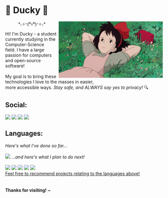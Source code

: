 <h1>🍃 Ducky 🍃</h1>
<img align="right" src="https://github.com/dvcky/dvcky/raw/main/assets/kiki.gif" style="height: 180px;" />
<p align="center">°˖✧◝(⁰▿⁰)◜✧˖°</p>
<p>Hi! I'm Ducky - a student currently studying in the Computer-Science<br>
field. I have a large passion for computers and open-source software!<br><br>
My goal is to bring these technologies I love to the masses in easier,<br>
more accessible ways. <i>Stay safe, and ALWAYS say yes to privacy!</i> 🔍</p>
<h2>Social:</h2>
<a href="https://discord.com/users/213915368039645184"><img src="https://img.shields.io/badge/discord-5865F2?style=for-the-badge&logo=discord&logoColor=white"></a>
<a href="https://matrix.to/#/@dvcky:matrix.org"><img src="https://img.shields.io/badge/element-0DBD8B?style=for-the-badge&logo=element&logoColor=white"></a>
<a href="http://steamcommunity.com/profiles/76561198267244200"><img src="https://img.shields.io/badge/steam-000000?style=for-the-badge&logo=steam&logoColor=white"></a>
<a href="https://dvcky.github.io"><img src="https://img.shields.io/badge/website-FF7139?style=for-the-badge&logo=firefoxbrowser&logoColor=white"></a>
<h2>Languages:</h2>
<i>Here's what I've done so far...</i><br><br>
<img src="https://github-readme-stats.vercel.app/api/top-langs/?username=dvcky&hide_title=true&card_width=360&langs_count=10&layout=compact">
<i>...and here's what I plan to do next!</i><br><br>
<a href="https://go.dev/"><img src="https://img.shields.io/badge/go-00ADD8?style=for-the-badge&logo=go&logoColor=white"></a>
<a href="https://www.oracle.com/java/"><img src="https://img.shields.io/badge/java-f8981d?style=for-the-badge&logo=openjdk&logoColor=white"></a>
<a href="https://www.qt.io/"><img src="https://img.shields.io/badge/qt-41CD52?style=for-the-badge&logo=qt&logoColor=white"></a>
<a href="https://www.ruby-lang.org/"><img src="https://img.shields.io/badge/ruby-CC342D?style=for-the-badge&logo=ruby&logoColor=white"></a>
<a href="https://www.sqlite.org/"><img src="https://img.shields.io/badge/sqlite-003B57?style=for-the-badge&logo=sqlite&logoColor=white"></a><br>
<ins>Feel free to recommend projects relating to the languages above!</ins><br><br>
<h4>Thanks for visiting! ~</h4>
